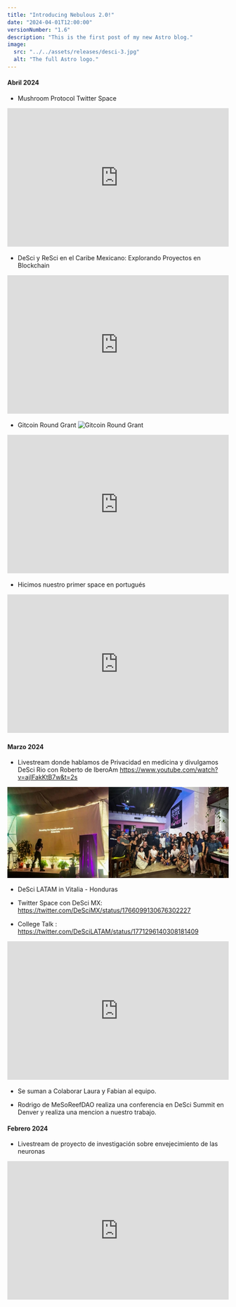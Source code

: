 ```yaml
---
title: "Introducing Nebulous 2.0!"
date: "2024-04-01T12:00:00" 
versionNumber: "1.6"
description: "This is the first post of my new Astro blog."
image:
  src: "../../assets/releases/desci-3.jpg"
  alt: "The full Astro logo."
---
```

#### Abril 2024
- Mushroom Protocol Twitter Space
<iframe width="100%" height="315" src="https://x.com/DeSciLATAM/status/1777812244786545133" title="YouTube video player" frameborder="0" allow="accelerometer; autoplay; clipboard-write; encrypted-media; gyroscope; picture-in-picture; web-share" referrerpolicy="strict-origin-when-cross-origin" allowfullscreen></iframe>

- DeSci y ReSci en el Caribe Mexicano: Explorando Proyectos en Blockchain
<iframe width="100%" height="315" src="https://www.youtube.com/embed/EqPW5CfUjf4?si=_bV3_moJxkTiUPq9" title="YouTube video player" frameborder="0" allow="accelerometer; autoplay; clipboard-write; encrypted-media; gyroscope; picture-in-picture; web-share" referrerpolicy="strict-origin-when-cross-origin" allowfullscreen></iframe>

- Gitcoin Round Grant
![Gitcoin Round Grant](../../assets/releases/gitcoin.jpg)
<iframe width="100%" height="315" src="https://explorer.gitcoin.co/#/round/42161/39/30" title="YouTube video player" frameborder="0" allow="accelerometer; autoplay; clipboard-write; encrypted-media; gyroscope; picture-in-picture; web-share" referrerpolicy="strict-origin-when-cross-origin" allowfullscreen></iframe>

- Hicimos nuestro primer space en portugués
<iframe width="100%" height="315" src="https://x.com/Descilatampt/status/1781292070851822011" title="YouTube video player" frameborder="0" allow="accelerometer; autoplay; clipboard-write; encrypted-media; gyroscope; picture-in-picture; web-share" referrerpolicy="strict-origin-when-cross-origin" allowfullscreen></iframe>


#### Marzo 2024
-	Livestream donde hablamos de Privacidad en medicina y divulgamos DeSci Rio con Roberto de IberoAm
https://www.youtube.com/watch?v=ajIFakKtB7w&t=2s

![Privacidad en medicina](../../assets/releases/desci-7.jpg)

- DeSci LATAM in Vitalia - Honduras
- Twitter Space con DeSci MX: https://twitter.com/DeSciMX/status/1766099130676302227

- College Talk : 
https://twitter.com/DeSciLATAM/status/1771296140308181409

<iframe width="100%" height="315" src="https://www.youtube.com/embed/D6Jg9r5EWXc?si=s8R0CumuffRLWGMT" title="YouTube video player" frameborder="0" allow="accelerometer; autoplay; clipboard-write; encrypted-media; gyroscope; picture-in-picture; web-share" referrerpolicy="strict-origin-when-cross-origin" allowfullscreen></iframe>

- Se suman a Colaborar Laura y Fabian al equipo.


- Rodrigo de MeSoReefDAO realiza una conferencia en DeSci Summit en Denver y realiza una mencion a nuestro trabajo.


#### Febrero 2024

- Livestream de proyecto de investigación sobre envejecimiento de las neuronas 

<iframe width="100%" height="315" src="https://www.youtube.com/embed/c_2WQB_c3hI?si=SQvOEmMArVyWrGYp" title="YouTube video player" frameborder="0" allow="accelerometer; autoplay; clipboard-write; encrypted-media; gyroscope; picture-in-picture; web-share" referrerpolicy="strict-origin-when-cross-origin" allowfullscreen></iframe>
